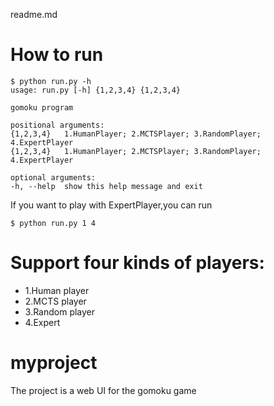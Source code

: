 readme.md

# How to run

	$ python run.py -h
	usage: run.py [-h] {1,2,3,4} {1,2,3,4}

	gomoku program

	positional arguments:
	{1,2,3,4}   1.HumanPlayer; 2.MCTSPlayer; 3.RandomPlayer; 4.ExpertPlayer
	{1,2,3,4}   1.HumanPlayer; 2.MCTSPlayer; 3.RandomPlayer; 4.ExpertPlayer

	optional arguments:
	-h, --help  show this help message and exit

If you want to play with ExpertPlayer,you can run
	
	$ python run.py 1 4


# Support four kinds of players:

* 1.Human player
* 2.MCTS player
* 3.Random player
* 4.Expert 

# myproject 

The project is a web UI for the gomoku game

	
